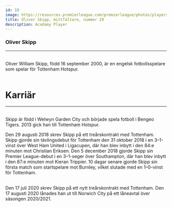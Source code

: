 ```yaml
---
id: 19
image: https://resources.premierleague.com/premierleague/photos/players/250x250/p209042.png
title: Oliver Skipp, mittfältare, nummer 29
description: Acadamy Player
---
```


### Oliver Skipp
---
<br>Oliver William Skipp, född 16 september 2000, är en engelsk fotbollsspelare som spelar för Tottenham Hotspur.<br><br>

# Karriär
---
<br>Skipp är född i Welwyn Garden City och började spela fotboll i Bengeo Tigers. 2013 gick han till Tottenham Hotspur.<br>

Den 29 augusti 2018 skrev Skipp på ett treårskontrakt med Tottenham. Skipp gjorde sin tävlingsdebut för Tottenham den 31 oktober 2018 i en 3–1-vinst över West Ham United i Ligacupen, där han blev inbytt i den 84:e minuten mot Christian Eriksen. Den 5 december 2018 gjorde Skipp sin Premier League-debut i en 3–1-seger över Southampton, där han blev inbytt i den 87:e minuten mot Kieran Trippier. 10 dagar senare gjorde Skipp sin första match som startspelare mot Burnley, vilket slutade med en 1–0-vinst för Tottenham. <br><br>

Den 17 juli 2020 skrev Skipp på ett nytt treårskontrakt med Tottenham. Den 17 augusti 2020 lånades han ut till Norwich City på ett låneavtal över säsongen 2020/2021.<br><br>